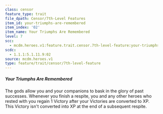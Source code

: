 ```yaml
---
class: censor
feature_type: trait
file_dpath: Censor/7th-Level Features
item_id: your-triumphs-are-remembered
item_index: '02'
item_name: Your Triumphs Are Remembered
level: 7
scc:
  - mcdm.heroes.v1:feature.trait.censor.7th-level-feature:your-triumphs-are-remembered
scdc:
  - 1.1.1:5.1.11.9:02
source: mcdm.heroes.v1
type: feature/trait/censor/7th-level-feature
---
```


##### Your Triumphs Are Remembered

The gods allow you and your companions to bask in the glory of past successes. Whenever you finish a respite, you and any other heroes who rested with you regain 1 Victory after your Victories are converted to XP. This Victory isn't converted into XP at the end of a subsequent respite.
